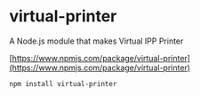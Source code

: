 # virtual-printer
A Node.js module that makes Virtual IPP Printer

[https://www.npmjs.com/package/virtual-printer](https://www.npmjs.com/package/virtual-printer)

```
npm install virtual-printer
```
